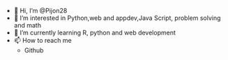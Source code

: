 - 👋 Hi, I’m @Pijon28
- 👀 I’m interested in Python,web and appdev,Java Script, problem solving and math
- 🌱 I’m currently learning R, python and web development
- 📫 How to reach me
    - Github
      

<!---
Pijon28/Pijon28 is a ✨ special ✨ repository because its `README.md` (this file) appears on your GitHub profile.
You can click the Preview link to take a look at your changes.
--->
